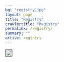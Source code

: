 ```yaml
---
bg: "registry.jpg"
layout: page
title: "Registry"
crawlertitle: "Registry"
permalink: /registry/
summary: ""
active: registry
---
```


<div style='display:table-cell; vertical-align:middle; text-align:center'><a href='https://www.amazon.com/wedding/zi-wang-yuliang-sun-cambridge-september-2017/registry/1M47FW4IXI6HO' target='_blank'><img src='https://s3-us-west-2.amazonaws.com/lambda-guestview-screenshots/screenshots/screenshots_guestview_ATVPDKIKX0DER_1M47FW4IXI6HO.png' width='90%' height='90%' border='1'></a></div>